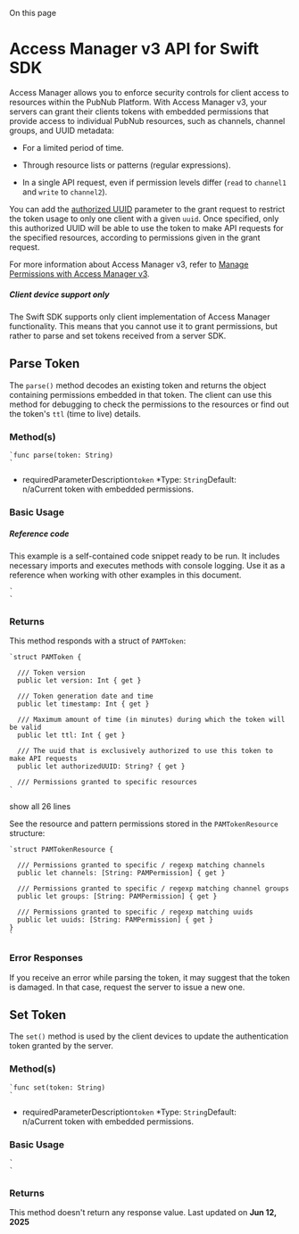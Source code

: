 On this page
# Access Manager v3 API for Swift SDK

Access Manager allows you to enforce security controls for client access to resources within the PubNub Platform. With Access Manager v3, your servers can grant their clients tokens with embedded permissions that provide access to individual PubNub resources, such as channels, channel groups, and UUID metadata:

- For a limited period of time.

- Through resource lists or patterns (regular expressions).

- In a single API request, even if permission levels differ (`read` to `channel1` and `write` to `channel2`).

You can add the [authorized UUID](/docs/general/security/access-control#authorized-uuid) parameter to the grant request to restrict the token usage to only one client with a given `uuid`. Once specified, only this authorized UUID will be able to use the token to make API requests for the specified resources, according to permissions given in the grant request.

For more information about Access Manager v3, refer to [Manage Permissions with Access Manager v3](/docs/general/security/access-control).

##### Client device support only

The Swift SDK supports only client implementation of Access Manager functionality. This means that you cannot use it to grant permissions, but rather to parse and set tokens received from a server SDK.

## Parse Token[​](#parse-token)

The `parse()` method decodes an existing token and returns the object containing permissions embedded in that token. The client can use this method for debugging to check the permissions to the resources or find out the token's `ttl` (time to live) details.

### Method(s)[​](#methods)

```
`func parse(token: String)  
`
```

*  requiredParameterDescription`token` *Type: `String`Default:  
n/aCurrent token with embedded permissions.

### Basic Usage[​](#basic-usage)

##### Reference code

This example is a self-contained code snippet ready to be run. It includes necessary imports and executes methods with console logging. Use it as a reference when working with other examples in this document.

```
`  
`
```

### Returns[​](#returns)

This method responds with a struct of `PAMToken`:

```
`struct PAMToken {  
    
  /// Token version  
  public let version: Int { get }  
    
  /// Token generation date and time  
  public let timestamp: Int { get }  
    
  /// Maximum amount of time (in minutes) during which the token will be valid  
  public let ttl: Int { get }  
    
  /// The uuid that is exclusively authorized to use this token to make API requests  
  public let authorizedUUID: String? { get }  
    
  /// Permissions granted to specific resources  
`
```
show all 26 lines

See the resource and pattern permissions stored in the `PAMTokenResource` structure:

```
`struct PAMTokenResource {  
  
  /// Permissions granted to specific / regexp matching channels  
  public let channels: [String: PAMPermission] { get }  
    
  /// Permissions granted to specific / regexp matching channel groups  
  public let groups: [String: PAMPermission] { get }  
    
  /// Permissions granted to specific / regexp matching uuids  
  public let uuids: [String: PAMPermission] { get }  
}  
`
```

### Error Responses[​](#error-responses)

If you receive an error while parsing the token, it may suggest that the token is damaged. In that case, request the server to issue a new one.

## Set Token[​](#set-token)

The `set()` method is used by the client devices to update the authentication token granted by the server.

### Method(s)[​](#methods-1)

```
`func set(token: String)  
`
```

*  requiredParameterDescription`token` *Type: `String`Default:  
n/aCurrent token with embedded permissions.

### Basic Usage[​](#basic-usage-1)

```
`  
`
```

### Returns[​](#returns-1)

This method doesn't return any response value.
Last updated on **Jun 12, 2025**